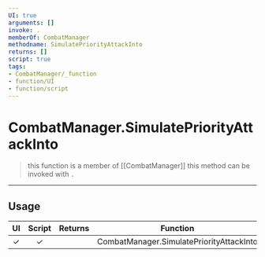 ```yaml
---
UI: true
arguments: []
invoke: .
memberOf: CombatManager
methodname: SimulatePriorityAttackInto
returns: []
script: true
tags:
- CombatManager/_function
- function/UI
- function/script
---
```

# CombatManager.SimulatePriorityAttackInto
> this function is a member of [[CombatManager]]
> this method can be invoked with `.`
-----
## Usage
|  UI | Script | Returns | Function | Arguments |
|:---:|:------:|-------:|:--------:|:---------|
|✓|✓||CombatManager.SimulatePriorityAttackInto||
